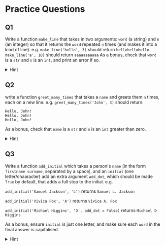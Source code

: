 # Practice Questions

## Q1

Write a function `make_line` that takes in two arguments: `word` (a string) and `n` (an integer)
so that it returns the `word` repeated `n` times (and makes it into a kind of line).
e.g. 
`make_line('hello', 3)` should return `hellohellohello`
`make_line('a', 10)` should return `aaaaaaaaaaa`
As a bonus, check that `word` is a `str` and `n` is an `int`, and print an error if so.

<details>
  <summary>Hint</summary>
  
  Example check for `n`: 
  ```
  if type(n) is str: 
    print('oops, n is string!')
    return
  ```
</details>

## Q2

write a function `greet_many_times` that takes a `name` and greets them `n` times, each on a new line.
e.g. `greet_many_times('John', 3)` should return
```
Hello, John!
Hello, John!
Hello, John!
```
As a bonus, check that `name` is a `str` and `n` is an `int` greater than zero.

<details>
  <summary>Hint</summary>
  
  `['blah']*3` would create `['blah', 'blah', 'blah']`
  and `'\n'.join(['blah', 'blah', 'blah'])` will make the string
  ```
  blah
  blah
  blah
  ```
</details>

## Q3

Write a function `add_initial` which takes a person's `name` (in the form `firstname surname`, separated by a space), and an `initial` (one letter/chaaracter)
add an extra argument `add_dot`, which should be made `True` by default, that adds a full stop to the initial.
e.g. 

`add_initial('Samuel Jackson', 'L')` returns `Samuel L. Jackson`

`add_initial('Vivica Fox', 'A')` returns `Vivica A. Fox`

`add_initial('Michael Higgins', 'D', add_dot = False)` returns `Michael D Higgins`

As a bonus, ensure `initial` is just one letter, and make sure each `word` in the final answer is capitalised.

<details>
  <summary>Hint</summary>
  
  `'A' + '.'` gives `'A.'`

  `'joe bloggs'.split(' ')` would give  `['joe', 'bloggs']`
  
  And if we have `my_list = ['joe', 'bloggs']`
  then `my_list.insert(1, 'A')` updates `my_list` to `['joe', 'a', 'bloggs']` (it inserts `A` at index 1).
</details>

